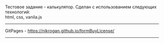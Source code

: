 Тестовое задание - калькулятор. Сделан с использованием следующих технологий: <br>
html, css, vanila.js<br>
__________________________

GitPages - https://nikrogan.github.io/formBuyLicense/
__________________________
